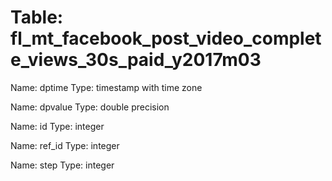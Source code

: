 Table: fl_mt_facebook_post_video_complete_views_30s_paid_y2017m03
=================================================================

Name: dptime
Type: timestamp with time zone

Name: dpvalue
Type: double precision

Name: id
Type: integer

Name: ref_id
Type: integer

Name: step
Type: integer

